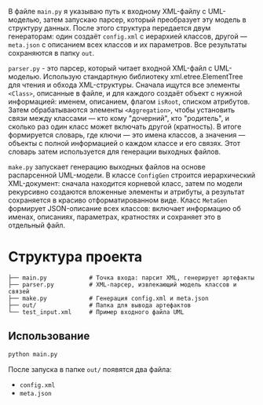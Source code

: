В файле `main.py` я указываю путь к входному XML-файлу с UML-моделью, затем запускаю парсер, который преобразует эту модель в структуру данных. После этого структура передается двум генераторам: один создаёт `config.xml` с иерархией классов, другой — `meta.json` с описанием всех классов и их параметров. Все результаты сохраняются в папку `out`.

`parser.py` - это парсер, который читает входной XML-файл с UML-моделью. Использую стандартную библиотеку xml.etree.ElementTree для чтения и обхода XML-структуры. Сначала ищутся все элементы `<Class>`, описанные в файле, и для каждого создаёт объект с нужной информацией: именем, описанием, флагом `isRoot`, списком атрибутов. Затем обрабатываются элементы `<Aggregation>`, чтобы установить связи между классами — кто кому "дочерний", кто "родитель", и сколько раз один класс может включать другой (кратность).
В итоге формируется словарь, где ключи — это имена классов, а значения — объекты с полной информацией о каждом классе и его связях. Этот словарь затем используется для генерации выходных файлов.

`make.py` запускает генерацию выходных файлов на основе распарсенной UML-модели. В классе `ConfigGen` строится иерархический XML-документ: сначала находится корневой класс, затем по модели рекурсивно создаются вложенные элементы и атрибуты, а результат сохраняется в красиво отформатированном виде. Класс `MetaGen` формирует JSON-описание всех классов: включает информацию об именах, описаниях, параметрах, кратностях и сохраняет это в отдельный файл.

# Структура проекта

```
├── main.py            # Точка входа: парсит XML, генерирует артефакты
├── parser.py          # XML-парсер, извлекающий модель классов и связей
├── make.py            # Генерация config.xml и meta.json
├── out/               # Папка для вывода артефактов
└── test_input.xml     # Пример входного файла UML
```

## Использование

```bash
python main.py
```

После запуска в папке `out/` появятся два файла:

* `config.xml`
* `meta.json`
